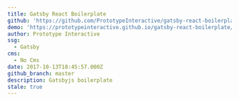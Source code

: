 ```yaml
---
title: Gatsby React Boilerplate
github: 'https://github.com/PrototypeInteractive/gatsby-react-boilerplate'
demo: 'https://prototypeinteractive.github.io/gatsby-react-boilerplate/'
author: Prototype Interactive
ssg:
  - Gatsby
cms:
  - No Cms
date: 2017-10-13T18:45:57.000Z
github_branch: master
description: Gatsbyjs boilerplate
stale: true
---
```

